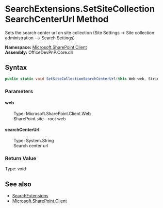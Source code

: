 # SearchExtensions.SetSiteCollectionSearchCenterUrl Method  
 Sets the search center url on site collection (Site Settings -&gt; Site collection administration --&gt; Search Settings)   

**Namespace:** [Microsoft.SharePoint.Client](Microsoft.SharePoint.Client.md)  
**Assembly:** OfficeDevPnP.Core.dll  
## Syntax
```C#
public static void SetSiteCollectionSearchCenterUrl(this Web web, String searchCenterUrl)
```
### Parameters
#### web  
&emsp;&emsp;Type: Microsoft.SharePoint.Client.Web  
&emsp;&emsp;SharePoint site - root web  

  

#### searchCenterUrl  
&emsp;&emsp;Type: System.String  
&emsp;&emsp;Search center url  

  

### Return Value
Type: void  

## See also
- [SearchExtensions](Microsoft.SharePoint.Client.SearchExtensions.md) 
- [Microsoft.SharePoint.Client](Microsoft.SharePoint.Client.md) 
